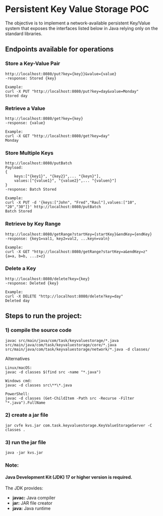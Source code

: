 # Persistent Key Value Storage POC

The objective is to implement a network-available persistent Key/Value system that exposes the interfaces listed below in Java relying only on the standard libraries.

## Endpoints available for operations
### Store a Key-Value Pair
````
http://localhost:8080/put?key={key}}&value={value}
-response: Stored {key}

Example:
curl -X PUT "http://localhost:8080/put?key=day&value=Monday"
Stored day
````

### Retrieve a Value
````
http://localhost:8080/get?key={key}
-response: {value}

Example:
curl -X GET "http://localhost:8080/get?key=day"
Monday
````

### Store Multiple Keys
````
http://localhost:8080/putBatch
Payload:
{
    keys:["{key1}", "{key2}",... "{keyn}"],
    values:["{value1}", "{value2}",... "{valuen}"]
}
-response: Batch Stored

Example:
curl -X PUT -d '{keys:["John", "Fred","Raul"],values:["10", "20","30"]}' http://localhost:8080/putBatch
Batch Stored
````

### Retrieve by Key Range
````
http://localhost:8080/getRange?startKey={startKey}&endKey={endKey}
-response: {key1=val1, key2=val2, ...keyn=valn}

Example:
curl -X GET "http://localhost:8080/getRange?startKey=a&endKey=z"
{a=a, b=b, ...z=z}
````

### Delete a Key
````
http://localhost:8080/delete?key={key}
-response: Deleted {key}

Example:
curl -X DELETE "http://localhost:8080/delete?key=day"
Deleted day
````


## Steps to run the project:
### 1) compile the source code
````
javac src/main/java/com/task/keyvaluestorage/*.java src/main/java/com/task/keyvaluestorage/core/*.java src/main/java/com/task/keyvaluestorage/network/*.java -d classes/
````
Alternatives
````
Linux/macOS:
javac -d classes $(find src -name "*.java")

Windows cmd:
javac -d classes src\**\*.java

PowerShell:
javac -d classes (Get-ChildItem -Path src -Recurse -Filter "*.java").FullName
````

### 2) create a jar file
````
jar cvfe kvs.jar com.task.keyvaluestorage.KeyValueStorageServer -C classes .
````

### 3) run the jar file
````
java -jar kvs.jar
````
### Note:
#### Java Development Kit (JDK) 17 or higher version is required.

The JDK provides:
* **javac:** Java compiler
* **jar:** JAR file creator
* **java:** Java runtime
